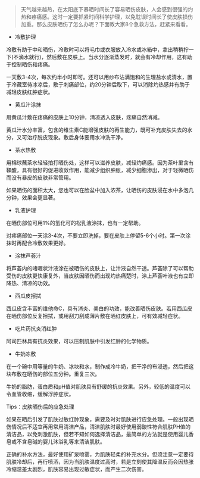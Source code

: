  
> 天气越来越热，在太阳底下暴晒时间长了容易晒伤皮肤，人会感到很强的灼热和疼痛感。这时一定要抓紧时间科学护理，以免耽误时间长了使皮肤损伤加重。那么皮肤晒伤了怎么办呢？下面教大家8个急救方法，赶紧来看看。

- 冷敷护理  

冷敷有助于中和晒伤，冷敷时可以将毛巾或衣服放入冷水或冰箱中，拿出稍稍拧一下(不滴水就行)，然后敷在皮肤上。当水分逐渐蒸发时，就会有冷却作用，这有助于控制晒伤和疼痛。

一天敷3-4次，每次约半小时即可。还可以用纱布沾满饱和的生理盐水或清水，置于冷藏室待冰凉后，敷于刺痛部位，约20分钟后取下，可以消除灼热感并有助于减轻皮肤红肿症状。

- 黄瓜汁涂抹

用黄瓜汁敷在疼痛的皮肤上10分钟，清凉透入皮肤，疼痛自然消减。

黄瓜汁水分丰富，包含的维生素C能增强皮肤的再生能力，既可补充皮肤失去的水分，又可治疗脱皮现象。敷后身体要用水冲洗干净。

- 茶水热敷

用棉球蘸茶水轻轻拍打晒伤处，这样可以滋养皮肤，减轻灼痛感。因为茶叶里含有鞣酸，具有很好的促进收敛作用，能减少组织肿胀，减少细胞渗出，对于轻微晒伤而没有暴皮的皮肤非常管用。

如果晒伤的面积太大，您也可以在脸盆中加入浓茶，让晒伤的皮肤浸在水中多泡几分钟，效果会更显著。

- 乳液护理

在晒伤部位可用1%的氢化可的松乳液涂抹，也有一定帮助。

对疼痛部位一天涂3-4次，不要立即洗掉，要在皮肤上停留5-6个小时。第一次涂抹时再配合冷敷效果更好。

- 涂抹芦荟汁

将芦荟内的啫喱状汁液涂在被晒伤的皮肤上，让汁液自然干透。芦荟除了可以帮助受伤的皮肤更快康复外，当皮肤因晒伤而出现灼热痛楚时，涂上芦荟叶液也有立即降热、清凉的功效。

- 西瓜皮擦拭

西瓜皮含丰富的维他命C，具有消炎、美白的功效，能改善晒伤皮肤。若用西瓜皮在晒伤部位反复擦拭，或用刮刀刮成薄片敷在晒红皮肤上，可有效减轻症状。

- 吃片药抗炎消红肿

阿司匹林具有抗炎效果，可以压制肌肤中引发红肿的化学物质。

- 牛奶冻敷

在一个碗中用等量的牛奶、冰块和水，制作成冷牛奶，把干净的布浸透，然后把这块布敷在晒伤的部位五分钟。重复三次。

牛奶的脂肪，蛋白质和pH值对肌肤具有舒缓的抗炎效果。另外，较低的温度可以令血管收缩，缓解浮肿症状。

Tips：皮肤晒伤后的应急处理

如果在晒后引发了肌肤过敏红肿现象，需要及时对肌肤进行应急处理。一般出现晒伤情况后不适宜再用常用清洁产品，清洁肌肤时最好使用弱酸性符合肌肤PH值的清洁品，以免刺激肌肤，但若不知如何选择清洁品，最简单的方法就是使用婴儿香皂或不含皂碱的婴儿沐浴乳等来清洁肌肤。

正确的补水方法，最好使用矿泉喷雾，为肌肤轻柔的补充水分。但须注意一定要待肌肤冷却后，再行喷洒，因为当肌肤温度过高时，若是立刻使其降温反而会因热胀冷缩温差太剧烈，肌肤容易出现过敏症状，而产生二次伤害。
 
